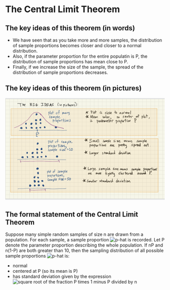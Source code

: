 # The Central Limit Theorem

## The key ideas of this theorem (in words)
* We have seen that as you take more and more samples, the distribution of sample proportions becomes closer and closer to a normal distribution.
* Also, if the parameter proportion for the entire populatin is P, the distribution of sample proportions has mean close to P.
* Finally, if we increase the size of the sample, the spread of the distribution of sample proportions decreases.

## The key ideas of this theorem (in pictures)

![Diagram showing sampling distributions as sample size increases](../images/clt_motivation.png)

## The formal statement of the Central Limit Theorem

Suppose many simple random samples of size n are drawn from a population.  For each sample, a sample proportion ![p-hat](https://latex.codecogs.com/gif.latex?\hat{p}) is recorded.  Let P denote the parameter proportion describing the whole population.  If nP and n(1-P) are both greater than 10, then the sampling distribution of all possible sample proportions ![p-hat](https://latex.codecogs.com/gif.latex?\hat{p}) is:
* normal
* centered at P (so its mean is P)
* has standard deviation given by the expression 
![square root of the fraction P times 1 minus P divided by n](https://latex.codecogs.com/gif.latex?\sqrt{\frac{P(1-P)}{n}})
